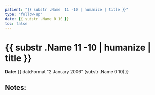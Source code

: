 ```yaml
---
patient: "{{ substr .Name  11 -10 | humanize | title }}"
type: "follow-up"
date: {{ substr .Name 0 10 }}
toc: false
---
```


# {{ substr .Name  11 -10 | humanize | title }}

**Date:** {{ dateFormat "2 January 2006" (substr .Name 0 10) }}

## Notes:

